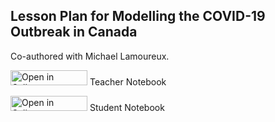 ## Lesson Plan for Modelling the COVID-19 Outbreak in Canada

Co-authored with Michael Lamoureux.

<a href="http://tinyurl.com/y3dwqkgq" target="_blank"><img src="https://raw.githubusercontent.com/callysto/curriculum-notebooks/master/open-in-callysto-button.svg?sanitize=true" width="123" height="24" alt="Open in Callysto"/></a> Teacher Notebook

<a href="http://tinyurl.com/y5m8auk9" target="_blank"><img src="https://raw.githubusercontent.com/callysto/curriculum-notebooks/master/open-in-callysto-button.svg?sanitize=true" width="123" height="24" alt="Open in Callysto"/></a> Student Notebook


